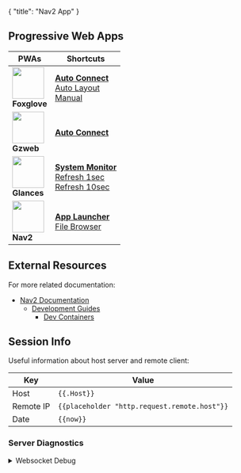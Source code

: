 {
    "title": "Nav2 App"
}
## Progressive Web Apps

| PWAs | Shortcuts |
|-|-|
| [<img src="/media/icons/foxglove/any_icon_x512.webp" height="64">](/foxglove/autoconnect)<br>**Foxglove** | [**Auto Connect**](/foxglove/autoconnect)<br>[Auto Layout](/foxglove/autolayout)<br>[Manual](/foxglove/) |
| [<img src="/media/icons/gzweb/any_icon_x512.webp" height="64">](/gzweb/)<br>**Gzweb** | [**Auto Connect**](/gzweb/) |
| [<img src="/media/icons/glances/any_icon_x512.webp" height="64">](/glances/)<br>**Glances** | [**System Monitor**](/glances/)<br>[Refresh 1sec](/glances/1)<br>[Refresh 10sec](/glances/10) |
| [<img src="/media/icons/nav2/any_icon_x512.webp" height="64">](/nav2/)<br>**Nav2** | [**App Launcher**](/nav2/)<br>[File Browser](/?browse=true) |

## External Resources

For more related documentation:

- [Nav2 Documentation](https://navigation.ros.org)
  - [Development Guides](https://navigation.ros.org/development_guides)
    - [Dev Containers](https://navigation.ros.org/development_guides/devcontainer_docs)

## Session Info

Useful information about host server and remote client:

|Key | Value |
|-|-|
| Host | `{{.Host}}` |
| Remote IP | `{{placeholder "http.request.remote.host"}}` |
| Date | `{{now}}` |

### Server Diagnostics

<details>
<summary>Websocket Debug</summary>

For troubleshooting websocket connections:

|Key | Value |
|-|-|
| `header.X-Forwarded-Host` | `{{placeholder "header.X-Forwarded-Host"}}` |
| `header.X-Forwarded-Scheme` | `{{placeholder "header.X-Forwarded-Scheme"}}` |
| `http.request.hostport` | `{{placeholder "http.request.hostport"}}` |
| `http.request.scheme` | `{{placeholder "http.request.scheme"}}` |
| `http.vars.WsHost` | `{{placeholder "http.vars.WsHost"}}` |
| `http.vars.WsScheme` | `{{placeholder "http.vars.WsScheme"}}` |

</details>
